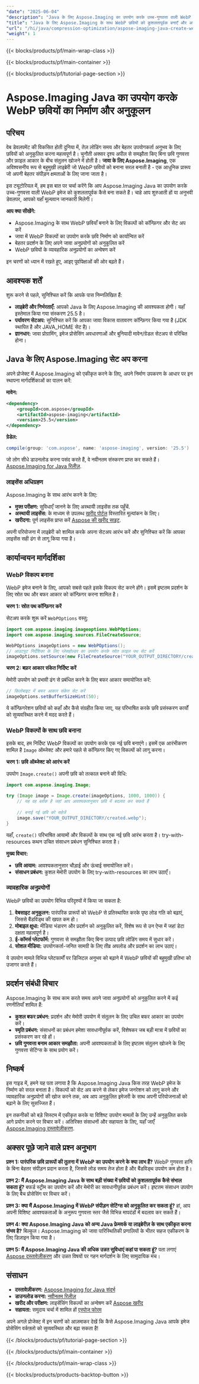 ```yaml
---
"date": "2025-06-04"
"description": "Java के लिए Aspose.Imaging का उपयोग करके उच्च-गुणवत्ता वाली WebP छवियां बनाना सीखें, प्रदर्शन को अनुकूलित करें और वेब एप्लिकेशन की गति को बढ़ाएं।"
"title": "Java के लिए Aspose.Imaging के साथ WebP छवियों को कुशलतापूर्वक बनाएँ और अनुकूलित करें"
"url": "/hi/java/compression-optimization/aspose-imaging-java-create-webp-images/"
"weight": 1
---
```


{{< blocks/products/pf/main-wrap-class >}}

{{< blocks/products/pf/main-container >}}

{{< blocks/products/pf/tutorial-page-section >}}
# Aspose.Imaging Java का उपयोग करके WebP छवियों का निर्माण और अनुकूलन

## परिचय

वेब डेवलपमेंट की विकसित होती दुनिया में, तेज़ लोडिंग समय और बेहतर उपयोगकर्ता अनुभव के लिए छवियों को अनुकूलित करना महत्वपूर्ण है। चुनौती अक्सर दृश्य अपील से समझौता किए बिना छवि गुणवत्ता और फ़ाइल आकार के बीच संतुलन खोजने में होती है। **जावा के लिए Aspose.Imaging**, एक अविश्वसनीय रूप से बहुमुखी लाइब्रेरी जो WebP छवियों को बनाना सरल बनाती है - एक आधुनिक प्रारूप जो अपनी बेहतर संपीड़न क्षमताओं के लिए जाना जाता है।

इस ट्यूटोरियल में, हम इस बात पर चर्चा करेंगे कि आप Aspose.Imaging Java का उपयोग करके उच्च-गुणवत्ता वाली WebP इमेज को कुशलतापूर्वक कैसे बना सकते हैं। चाहे आप शुरुआती हों या अनुभवी डेवलपर, आपको यहाँ मूल्यवान जानकारी मिलेगी।

**आप क्या सीखेंगे:**

- Aspose.Imaging के साथ WebP छवियाँ बनाने के लिए विकल्पों को कॉन्फ़िगर और सेट अप करें
- जावा में WebP विकल्पों का उपयोग करके छवि निर्माण को कार्यान्वित करें
- बेहतर प्रदर्शन के लिए अपने जावा अनुप्रयोगों को अनुकूलित करें
- WebP छवियों के व्यावहारिक अनुप्रयोगों का अन्वेषण करें

इन चरणों को ध्यान में रखते हुए, आइए पूर्वापेक्षाओं की ओर बढ़ते हैं।

## आवश्यक शर्तें

शुरू करने से पहले, सुनिश्चित करें कि आपके पास निम्नलिखित हैं:

- **लाइब्रेरी और निर्भरताएँ:** आपको Java के लिए Aspose.Imaging की आवश्यकता होगी। यहाँ इस्तेमाल किया गया संस्करण 25.5 है।
- **पर्यावरण सेटअप:** सुनिश्चित करें कि आपका जावा विकास वातावरण कॉन्फ़िगर किया गया है (JDK स्थापित है और JAVA_HOME सेट है)।
- **ज्ञानधार:** जावा प्रोग्रामिंग, इमेज प्रोसेसिंग अवधारणाओं और बुनियादी मावेन/ग्रेडल सेटअप से परिचित होना।

## Java के लिए Aspose.Imaging सेट अप करना

अपने प्रोजेक्ट में Aspose.Imaging को एकीकृत करने के लिए, अपने निर्माण उपकरण के आधार पर इन स्थापना मार्गदर्शिकाओं का पालन करें:

**मावेन:**

```xml
<dependency>
    <groupId>com.aspose</groupId>
    <artifactId>aspose-imaging</artifactId>
    <version>25.5</version>
</dependency>
```

**ग्रेडेल:**

```gradle
compile(group: 'com.aspose', name: 'aspose-imaging', version: '25.5')
```

जो लोग सीधे डाउनलोड करना पसंद करते हैं, वे नवीनतम संस्करण प्राप्त कर सकते हैं। [Aspose.Imaging for Java रिलीज़](https://releases.aspose.com/imaging/java/).

### लाइसेंस अधिग्रहण

Aspose.Imaging के साथ आरंभ करने के लिए:

- **मुफ्त परीक्षण:** सुविधाएँ जानने के लिए अस्थायी लाइसेंस तक पहुँचें.
- **अस्थायी लाइसेंस:** के माध्यम से उपलब्ध [खरीद पोर्टल](https://purchase.aspose.com/temporary-license/) विस्तारित मूल्यांकन के लिए।
- **खरीदना:** पूर्ण लाइसेंस प्राप्त करें [Aspose की खरीद साइट](https://purchase.aspose.com/buy).

अपनी परियोजना में लाइब्रेरी को शामिल करके अपना सेटअप आरंभ करें और सुनिश्चित करें कि आपका लाइसेंस सही ढंग से लागू किया गया है।

## कार्यान्वयन मार्गदर्शिका

### WebP विकल्प बनाना

WebP इमेज बनाने के लिए, आपको सबसे पहले इसके विकल्प सेट करने होंगे। इसमें इष्टतम प्रदर्शन के लिए स्रोत पथ और बफर आकार को कॉन्फ़िगर करना शामिल है।

**चरण 1: स्रोत पथ कॉन्फ़िगर करें**

सेटअप करके शुरू करें `WebPOptions` वस्तु:

```java
import com.aspose.imaging.imageoptions.WebPOptions;
import com.aspose.imaging.sources.FileCreateSource;

WebPOptions imageOptions = new WebPOptions();
// आउटपुट निर्देशिका के लिए प्लेसहोल्डर का उपयोग करके स्रोत फ़ाइल पथ सेट करें
imageOptions.setSource(new FileCreateSource("YOUR_OUTPUT_DIRECTORY/created.webp", false));
```

**चरण 2: बफ़र आकार संकेत निर्दिष्ट करें**

मेमोरी उपयोग को प्रभावी ढंग से प्रबंधित करने के लिए बफर आकार समायोजित करें:

```java
// किलोबाइट में बफर आकार संकेत सेट करें
imageOptions.setBufferSizeHint(50);
```

ये कॉन्फ़िगरेशन छवियों को कहाँ और कैसे संग्रहीत किया जाए, यह परिभाषित करके छवि प्रसंस्करण कार्यों को सुव्यवस्थित करने में मदद करते हैं।

### WebP विकल्पों के साथ छवि बनाना

इसके बाद, हम निर्दिष्ट WebP विकल्पों का उपयोग करके एक नई छवि बनाएंगे। इसमें एक आरंभीकरण शामिल है `Image` ऑब्जेक्ट और हमारे पहले से कॉन्फ़िगर किए गए विकल्पों को लागू करना।

**चरण 1: छवि ऑब्जेक्ट को आरंभ करें**

उपयोग `Image.create()` अपनी छवि को तत्काल बनाने की विधि:

```java
import com.aspose.imaging.Image;

try (Image image = Image.create(imageOptions, 1000, 1000)) {
    // यह वह ब्लॉक है जहां आप आवश्यकतानुसार छवि में बदलाव कर सकते हैं
    
    // बनाई गई छवि को सहेजें
    image.save("YOUR_OUTPUT_DIRECTORY/created.webp");
}
```

यहाँ, `create()` परिभाषित आयामों और विकल्पों के साथ एक नई छवि आरंभ करता है। try-with-resources कथन उचित संसाधन प्रबंधन सुनिश्चित करता है।

**मुख्य विचार:**

- **छवि आयाम:** आवश्यकतानुसार चौड़ाई और ऊंचाई समायोजित करें।
- **संसाधन प्रबंधन:** कुशल मेमोरी उपयोग के लिए try-with-resources का लाभ उठाएँ।

### व्यावहारिक अनुप्रयोगों

WebP छवियों का उपयोग विभिन्न परिदृश्यों में किया जा सकता है:

1. **वेबसाइट अनुकूलन:** पारंपरिक प्रारूपों को WebP से प्रतिस्थापित करके पृष्ठ लोड गति को बढ़ाएं, जिससे बैंडविड्थ की खपत कम हो।
2. **मोबाइल क्षुधा:** मीडिया भंडारण और प्रदर्शन को अनुकूलित करें, विशेष रूप से उन ऐप्स में जहां डेटा दक्षता महत्वपूर्ण है।
3. **ई-कॉमर्स प्लेटफॉर्म:** गुणवत्ता से समझौता किए बिना उत्पाद छवि लोडिंग समय में सुधार करें।
4. **सोशल मीडिया:** उपयोगकर्ता-जनित सामग्री के लिए तीव्र अपलोड और प्रदर्शन का लाभ उठाएं।

ये उपयोग मामले विभिन्न प्लेटफार्मों पर डिजिटल अनुभव को बढ़ाने में WebP छवियों की बहुमुखी प्रतिभा को उजागर करते हैं।

## प्रदर्शन संबंधी विचार

Aspose.Imaging के साथ काम करते समय अपने जावा अनुप्रयोगों को अनुकूलित करने में कई रणनीतियाँ शामिल हैं:

- **कुशल बफर प्रबंधन:** प्रदर्शन और मेमोरी उपयोग में संतुलन के लिए उचित बफर आकार का उपयोग करें।
- **स्मृति प्रबंधन:** संसाधनों का प्रबंधन हमेशा सावधानीपूर्वक करें, विशेषकर जब बड़ी मात्रा में छवियों का प्रसंस्करण कर रहे हों।
- **छवि गुणवत्ता बनाम आकार समझौता:** अपनी आवश्यकताओं के लिए इष्टतम संतुलन खोजने के लिए गुणवत्ता सेटिंग्स के साथ प्रयोग करें।

## निष्कर्ष

इस गाइड में, हमने यह पता लगाया है कि Aspose.Imaging Java किस तरह WebP इमेज के निर्माण को सरल बनाता है। विकल्पों को सेट अप करने से लेकर इमेज जनरेशन को लागू करने और व्यावहारिक अनुप्रयोगों की खोज करने तक, अब आप अनुकूलित इमेजरी के साथ अपनी परियोजनाओं को बढ़ाने के लिए सुसज्जित हैं।

इन तकनीकों को बड़े सिस्टम में एकीकृत करके या विशिष्ट उपयोग मामलों के लिए उन्हें अनुकूलित करके आगे प्रयोग करने पर विचार करें। अतिरिक्त संसाधनों और सहायता के लिए, यहाँ जाएँ [Aspose.Imaging दस्तावेज़ीकरण](https://reference.aspose.com/imaging/java/).

## अक्सर पूछे जाने वाले प्रश्न अनुभाग

**प्रश्न 1: पारंपरिक छवि प्रारूपों की तुलना में WebP का उपयोग करने के क्या लाभ हैं?**
WebP गुणवत्ता हानि के बिना बेहतर संपीड़न प्रदान करता है, जिससे लोड समय तेज होता है और बैंडविड्थ उपयोग कम होता है।

**प्रश्न 2: मैं Aspose.Imaging Java के साथ बड़ी संख्या में छवियों को कुशलतापूर्वक कैसे संभाल सकता हूं?**
बफर्ड स्ट्रीम का उपयोग करें और मेमोरी का सावधानीपूर्वक प्रबंधन करें। इष्टतम संसाधन उपयोग के लिए बैच प्रोसेसिंग पर विचार करें।

**प्रश्न 3: क्या मैं Aspose.Imaging में WebP संपीड़न सेटिंग्स को अनुकूलित कर सकता हूं?**
हां, आप अपनी विशिष्ट आवश्यकताओं के अनुरूप गुणवत्ता स्तर जैसे विभिन्न मापदंडों में बदलाव कर सकते हैं।

**प्रश्न 4: क्या Aspose.Imaging Java को अन्य Java फ्रेमवर्क या लाइब्रेरीज़ के साथ एकीकृत करना संभव है?**
बिल्कुल। Aspose.Imaging को जावा पारिस्थितिकी प्रणालियों के भीतर सहज एकीकरण के लिए डिज़ाइन किया गया है।

**प्रश्न 5: मैं Aspose.Imaging Java की अधिक उन्नत सुविधाएं कहां पा सकता हूं?**
पता लगाएं [Aspose दस्तावेज़ीकरण](https://reference.aspose.com/imaging/java/) और उन्नत विषयों पर गहन मार्गदर्शन के लिए सामुदायिक मंच।

## संसाधन

- **दस्तावेज़ीकरण:** [Aspose.Imaging for Java संदर्भ](https://reference.aspose.com/imaging/java/)
- **डाउनलोड करना:** [नवीनतम रिलीज़](https://releases.aspose.com/imaging/java/)
- **खरीद और परीक्षण:** लाइसेंसिंग विकल्पों का अन्वेषण करें [Aspose खरीद](https://purchase.aspose.com/buy)
- **सहायता:** समुदाय चर्चा में शामिल हों [एस्पोज फोरम](https://forum.aspose.com/c/imaging/10)

अपने अगले प्रोजेक्ट में इन चरणों को आज़माकर देखें कि कैसे Aspose.Imaging Java आपके इमेज प्रोसेसिंग वर्कफ़्लो को सुव्यवस्थित और बढ़ा सकता है!

{{< /blocks/products/pf/tutorial-page-section >}}

{{< /blocks/products/pf/main-container >}}

{{< /blocks/products/pf/main-wrap-class >}}

{{< blocks/products/products-backtop-button >}}